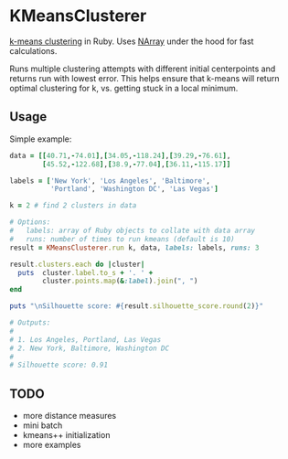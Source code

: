 KMeansClusterer
===

[k-means clustering](http://en.wikipedia.org/wiki/K-means_clustering) in Ruby. Uses [NArray](https://github.com/masa16/narray) under the hood for fast calculations.

Runs multiple clustering attempts with different initial centerpoints and returns run with lowest error. This helps ensure that k-means will return optimal clustering for k, vs. getting stuck in a local minimum.


Usage
---
Simple example:

```ruby
data = [[40.71,-74.01],[34.05,-118.24],[39.29,-76.61],
        [45.52,-122.68],[38.9,-77.04],[36.11,-115.17]]

labels = ['New York', 'Los Angeles', 'Baltimore', 
          'Portland', 'Washington DC', 'Las Vegas']

k = 2 # find 2 clusters in data

# Options:
#   labels: array of Ruby objects to collate with data array
#   runs: number of times to run kmeans (default is 10)
result = KMeansClusterer.run k, data, labels: labels, runs: 3

result.clusters.each do |cluster|
  puts  cluster.label.to_s + '. ' + 
        cluster.points.map(&:label).join(", ")
end

puts "\nSilhouette score: #{result.silhouette_score.round(2)}"

# Outputs:
#
# 1. Los Angeles, Portland, Las Vegas
# 2. New York, Baltimore, Washington DC
#
# Silhouette score: 0.91
```


TODO
---
- more distance measures
- mini batch
- kmeans++ initialization
- more examples
